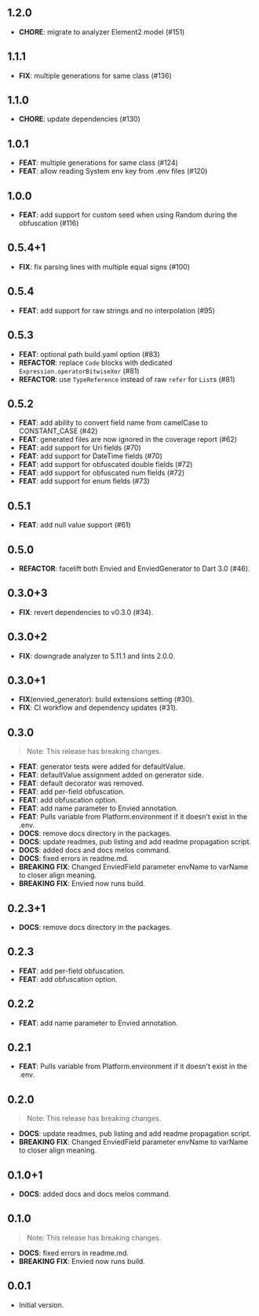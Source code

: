 ## 1.2.0

 - **CHORE**: migrate to analyzer Element2 model (#151)

## 1.1.1

 - **FIX**: multiple generations for same class (#136)

## 1.1.0

 - **CHORE**: update dependencies (#130)

## 1.0.1

 - **FEAT**: multiple generations for same class (#124)
 - **FEAT**: allow reading System env key from .env files (#120)

## 1.0.0

 - **FEAT**: add support for custom seed when using Random during the obfuscation (#116)

## 0.5.4+1

 - **FIX**: fix parsing lines with multiple equal signs (#100)

## 0.5.4

 - **FEAT**: add support for raw strings and no interpolation (#95)

## 0.5.3

 - **FEAT**: optional path build.yaml option (#83)
 - **REFACTOR**: replace `Code` blocks with dedicated `Expression.operatorBitwiseXor` (#81)
 - **REFACTOR**: use `TypeReference` instead of raw `refer` for `List`s (#81)

## 0.5.2

 - **FEAT**: add ability to convert field name from camelCase to CONSTANT_CASE (#42)
 - **FEAT**: generated files are now ignored in the coverage report (#62)
 - **FEAT**: add support for Uri fields (#70)
 - **FEAT**: add support for DateTime fields (#70)
 - **FEAT**: add support for obfuscated double fields (#72)
 - **FEAT**: add support for obfuscated num fields (#72)
 - **FEAT**: add support for enum fields (#73)

## 0.5.1

 - **FEAT**: add null value support (#61)

## 0.5.0

 - **REFACTOR**: facelift both Envied and EnviedGenerator to Dart 3.0 (#46).

## 0.3.0+3

 - **FIX**: revert dependencies to v0.3.0 (#34).

## 0.3.0+2

 - **FIX**: downgrade analyzer to 5.11.1 and lints 2.0.0.

## 0.3.0+1

 - **FIX**(envied_generator): build extensions setting (#30).
 - **FIX**: CI workflow and dependency updates (#31).

## 0.3.0

> Note: This release has breaking changes.

 - **FEAT**: generator tests were added for defaultValue.
 - **FEAT**: defaultValue assignment added on generator side.
 - **FEAT**: default decorator was removed.
 - **FEAT**: add per-field obfuscation.
 - **FEAT**: add obfuscation option.
 - **FEAT**: add name parameter to Envied annotation.
 - **FEAT**: Pulls variable from Platform.environment if it doesn't exist in the .env.
 - **DOCS**: remove docs directory in the packages.
 - **DOCS**: update readmes, pub listing and add readme propagation script.
 - **DOCS**: added docs and docs melos command.
 - **DOCS**: fixed errors in readme.md.
 - **BREAKING** **FIX**: Changed EnviedField parameter envName to varName to closer align meaning.
 - **BREAKING** **FIX**: Envied now runs build.

## 0.2.3+1

 - **DOCS**: remove docs directory in the packages.

## 0.2.3

 - **FEAT**: add per-field obfuscation.
 - **FEAT**: add obfuscation option.

## 0.2.2

 - **FEAT**: add name parameter to Envied annotation.

## 0.2.1

 - **FEAT**: Pulls variable from Platform.environment if it doesn't exist in the .env.

## 0.2.0

> Note: This release has breaking changes.

 - **DOCS**: update readmes, pub listing and add readme propagation script.
 - **BREAKING** **FIX**: Changed EnviedField parameter envName to varName to closer align meaning.

## 0.1.0+1

 - **DOCS**: added docs and docs melos command.

## 0.1.0

> Note: This release has breaking changes.

 - **DOCS**: fixed errors in readme.md.
 - **BREAKING** **FIX**: Envied now runs build.

## 0.0.1

- Initial version.
